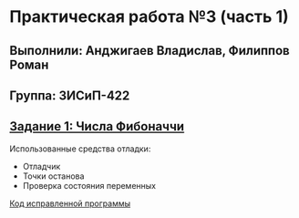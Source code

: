 # Практическая работа №3 (часть 1)
## Выполнили: Анджигаев Владислав, Филиппов Роман
## Группа: 3ИСиП-422
## [Задание 1: Числа Фибоначчи](https://learn.microsoft.com/ru-ru/training/modules/dotnet-debug-visual-studio/4-use-visual-studio-debugger)
Использованные средства отладки:
- Отладчик
- Точки останова
- Проверка состояния переменных

[Код исправленной программы](https://github.com/int1cus/TSSM/blob/PW_3_422_Andzhigaev_Filippov/Fibonacci.cs)
